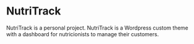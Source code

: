 # NutriTrack
NutriTrack is a personal project. NutriTrack is a Wordpress custom theme with a dashboard for nutricionists to manage their customers. 
